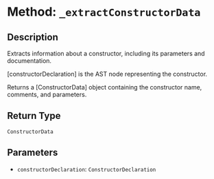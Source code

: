 # Method: `_extractConstructorData`

## Description

Extracts information about a constructor, including its parameters and documentation.

 [constructorDeclaration] is the AST node representing the constructor.

 Returns a [ConstructorData] object containing the constructor name, comments, and parameters.

## Return Type
`ConstructorData`

## Parameters

- `constructorDeclaration`: `ConstructorDeclaration`
